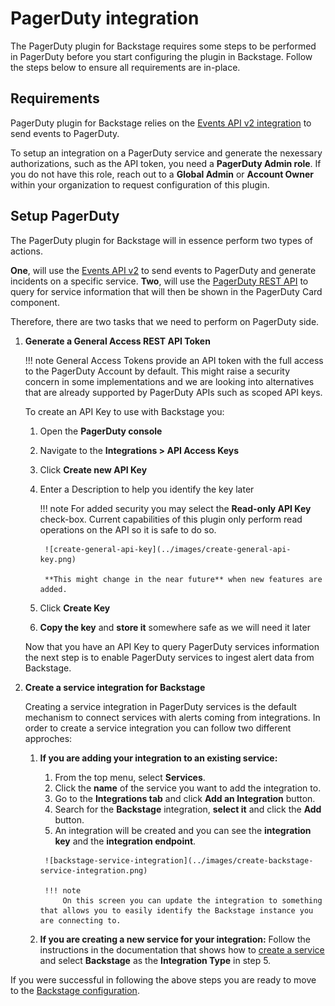 # PagerDuty integration

The PagerDuty plugin for Backstage requires some steps to be performed in PagerDuty before you start configuring the plugin in Backstage. Follow the steps below to ensure all requirements are in-place.

## Requirements

PagerDuty plugin for Backstage relies on the [Events API v2 integration](https://developer.pagerduty.com/api-reference/YXBpOjI3NDgyNjU-pager-duty-v2-events-api) to send events to PagerDuty.

To setup an integration on a PagerDuty service and generate the nexessary authorizations, such as the API token, you need a **PagerDuty Admin role**. If you do not have this role, reach out to a **Global Admin** or **Account Owner** within your organization to request configuration of this plugin.

## Setup PagerDuty

The PagerDuty plugin for Backstage will in essence perform two types of actions.

**One**, will use the [Events API v2](https://developer.pagerduty.com/api-reference/YXBpOjI3NDgyNjU-pager-duty-v2-events-api) to send events to PagerDuty and generate incidents on a specific service. **Two**, will use the [PagerDuty REST API](https://developer.pagerduty.com/api-reference/) to query for service information that will then be shown in the PagerDuty Card component.

Therefore, there are two tasks that we need to perform on PagerDuty side.

1. **Generate a General Access REST API Token**

    !!! note
        General Access Tokens provide an API token with the full access to the PagerDuty Account by default. This might raise a security concern in some implementations and we are looking into alternatives that are already supported by PagerDuty APIs such as scoped API keys.

    To create an API Key to use with Backstage you:

    1. Open the **PagerDuty console**
    2. Navigate to the **Integrations > API Access Keys**
    3. Click **Create new API Key**
    4. Enter a Description to help you identify the key later

        !!! note
            For added security you may select the **Read-only API Key** check-box. Current capabilities of this plugin only perform read operations on the API so it is safe to do so.

            ![create-general-api-key](../images/create-general-api-key.png)

            **This might change in the near future** when new features are added.

    5. Click **Create Key**
    6. **Copy the key** and **store it** somewhere safe as we will need it later

    Now that you have an API Key to query PagerDuty services information the next step is to enable PagerDuty services to ingest alert data from Backstage.

2. **Create a service integration for Backstage**

    Creating a service integration in PagerDuty services is the default mechanism to connect services with alerts coming from integrations. In order to create a service integration you can follow two different approches:

    1. **If you are adding your integration to an existing service:**
          1. From the top menu, select **Services**.
          2. Click the **name** of the service you want to add the integration to.
          3. Go to the **Integrations tab** and click **Add an Integration** button.
          4. Search for the **Backstage** integration, **select it** and click the **Add** button.
          5. An integration will be created and you can see the **integration key** and the **integration endpoint**.

            ![backstage-service-integration](../images/create-backstage-service-integration.png)

            !!! note 
                On this screen you can update the integration to something that allows you to easily identify the Backstage instance you are connecting to.

    2. **If you are creating a new service for your integration:** Follow the instructions in the documentation that shows how to [create a service](https://support.pagerduty.com/docs/services-and-integrations#create-a-service) and select **Backstage** as the **Integration Type** in step 5.

If you were successful in following the above steps you are ready to move to the [Backstage configuration](/getting-started/backstage).
